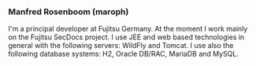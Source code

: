 ### Manfred Rosenboom (maroph)

I'm a principal developer at Fujitsu Germany. At the moment I work mainly on the 
Fujitsu SecDocs project. I use JEE and web based technologies in general with 
the following servers: WildFly and Tomcat. I use also the following database 
systems: H2, Oracle DB/RAC, MariaDB and MySQL. 

<!--
- 🔭 I’m currently working on ...
- 🌱 I’m currently learning ...
- 👯 I’m looking to collaborate on ...
- 🤔 I’m looking for help with ...
- 💬 Ask me about ...
- 📫 How to reach me: ...
- 😄 Pronouns: ...
- ⚡ Fun fact: ...
-->
